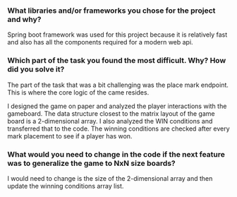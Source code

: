 ### What libraries and/or frameworks you chose for the project and why?

Spring boot framework was used for this project because it is relatively fast and also has all the components required for a modern web api.

### Which part of the task you found the most difficult. Why? How did you solve it?

The part of the task that was a bit challenging was the place mark endpoint. This is where the core logic of the came resides.

I designed the game on paper and analyzed the player interactions with the gameboard. The data structure closest to the matrix layout of the game board is a 2-dimensional array. I also analyzed the WIN conditions and transferred that to the code. The winning conditions are checked after every mark placement to see if a player has won.

### What would you need to change in the code if the next feature was to generalize the game to NxN size boards?

I would need to change is the size of the 2-dimensional array and then update the winning conditions array list.